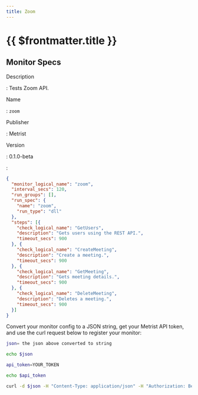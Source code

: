 ```yaml
---
title: Zoom
---
```


# {{ $frontmatter.title }}

## Monitor Specs

Description

: Tests Zoom API.

Name

: `zoom`

Publisher

: Metrist

Version

: 0.1.0-beta

: &nbsp;


<!--@include: /parts/_1.md-->


<!--@include: /parts/_2.md-->


<!--@include: /parts/_3.md-->





<!--@include: /parts/_4.md-->


```json
{
  "monitor_logical_name": "zoom",
  "interval_secs": 120,
  "run_groups": [],
  "run_spec": {
    "name": "zoom",
    "run_type": "dll"
  },
  "steps": [{
    "check_logical_name": "GetUsers",
    "description": "Gets users using the REST API.",
    "timeout_secs": 900
  }, {
    "check_logical_name": "CreateMeeting",
    "description": "Create a meeting.",
    "timeout_secs": 900
  }, {
    "check_logical_name": "GetMeeting",
    "description": "Gets meeting details.",
    "timeout_secs": 900
  }, {
    "check_logical_name": "DeleteMeeting",
    "description": "Deletes a meeting.",
    "timeout_secs": 900
  }]
}
```




Convert your monitor config to a JSON string, get your Metrist API token, and use the curl request below to register your monitor:

```sh
json= the json above converted to string

echo $json

api_token=YOUR_TOKEN

echo $api_token

curl -d $json -H "Content-Type: application/json" -H "Authorization: Bearer $api_token" 'https://app.metrist.io/api/v0/monitor-config'

```

<!--@include: /parts/tips_api.md-->


<!--@include: /parts/_5.md-->


<!--@include: /parts/result.md-->